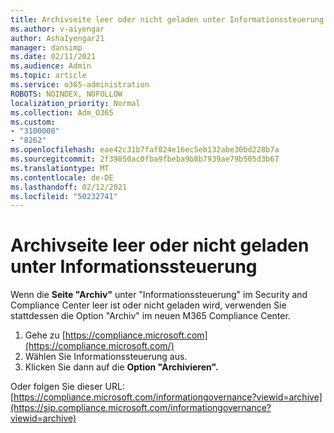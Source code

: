 ```yaml
---
title: Archivseite leer oder nicht geladen unter Informationssteuerung
ms.author: v-aiyengar
author: AshaIyengar21
manager: dansimp
ms.date: 02/11/2021
ms.audience: Admin
ms.topic: article
ms.service: o365-administration
ROBOTS: NOINDEX, NOFOLLOW
localization_priority: Normal
ms.collection: Adm_O365
ms.custom:
- "3100008"
- "8262"
ms.openlocfilehash: eae42c31b7faf024e16ec5eb132abe30bd228b7a
ms.sourcegitcommit: 2f39850ac0fba9fbeba9b8b7939ae79b505d3b67
ms.translationtype: MT
ms.contentlocale: de-DE
ms.lasthandoff: 02/12/2021
ms.locfileid: "50232741"
---
```

# <a name="archive-page-blank-or-not-loading-under-information-governance"></a>Archivseite leer oder nicht geladen unter Informationssteuerung

Wenn die **Seite "Archiv"** unter "Informationssteuerung" im Security and  Compliance Center leer ist oder nicht geladen wird, verwenden Sie stattdessen die Option "Archiv" im neuen M365 Compliance Center.

1. Gehe zu [https://compliance.microsoft.com](https://compliance.microsoft.com/)
1. Wählen Sie Informationssteuerung aus.
1. Klicken Sie dann auf die **Option "Archivieren".**

Oder folgen Sie dieser URL: [https://compliance.microsoft.com/informationgovernance?viewid=archive](https://sip.compliance.microsoft.com/informationgovernance?viewid=archive)